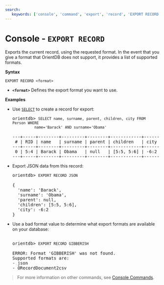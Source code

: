 ```yaml
---
search:
   keywords: ['console', 'command', 'export', 'record', 'EXPORT RECORD']
---
```



# Console - `EXPORT RECORD`

Exports the current record, using the requested format.  In the event that you give a format that OrientDB does not support, it provides a list of supported formats.

**Syntax**

```
EXPORT RECORD <format>
```

- **`<format>`** Defines the export format you want to use. 

**Examples**

- Use [`SELECT`](../sql/SQL-Query.md) to create a record for export:

  <pre>
  orientdb> <code class="lang-sql userinput">SELECT name, surname, parent, children, city FROM Person WHERE 
            name='Barack' AND surname='Obama'</code>

  ---+-----+--------+---------+--------+------------+------
   # | RID | name   | surname | parent | children   | city
  ---+-----+--------+---------+--------+------------+------
   0 | 5:4 | Barack | Obama   | null   | [5:5, 5:6] | -6:2
  ---+-----+--------+---------+--------+------------+------
  </pre>

- Export JSON data from this record:

  <pre>
  orientdb> <code class="lang-sql userinput">EXPORT RECORD JSON</code>

  {
    'name': 'Barack',
    'surname': 'Obama',
    'parent': null,
    'children': [5:5, 5:6],
    'city': -6:2
  }
  </pre>

- Use a bad format value to determine what export formats are available on your database:

  <pre> 
  orientdb> <code class="lang-sql userinput">EXPORT RECORD GIBBERISH</code>

  ERROR: Format 'GIBBERISH' was not found.
  Supported formats are:
  - json
  - ORecordDocument2csv
  </pre>
 
>For more information on other commands, see [Console Commands](Console-Commands.md).
